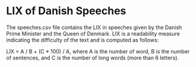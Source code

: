 LIX of Danish Speeches
========
The speeches.csv file contains the LIX in speeches given by the Danish Prime Minister and the Queen of Denmark. LIX is a readability measure indicating the difficulty of the text and is computed as follows:

LIX = A / B + (C * 100) / A, where
A is the number of word,
B is the number of sentences, and
C is the number of long words (more than 6 letters).
